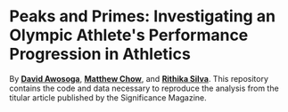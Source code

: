 
# Peaks and Primes: Investigating an Olympic Athlete's Performance Progression in Athletics

<!-- badges: start -->
<!-- badges: end -->

By **[David Awosoga](david.awosoga@uwaterloo.ca)**, 
**[Matthew Chow](mc2chow@uwaterloo.ca)**, and 
**[Rithika Silva](rithikasilva@outlook.com)**. This repository contains the code and data necessary to reproduce the analysis from the 
titular article published by the Significance Magazine.


